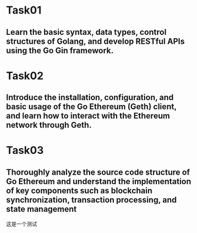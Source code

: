 # Task01 
## Learn the basic syntax, data types, control structures of Golang, and develop RESTful APIs using the Go Gin framework.

# Task02
## Introduce the installation, configuration, and basic usage of the Go Ethereum (Geth) client, and learn how to interact with the Ethereum network through Geth.

# Task03
## Thoroughly analyze the source code structure of Go Ethereum and understand the implementation of key components such as blockchain synchronization, transaction processing, and state management
 
这是一个测试

